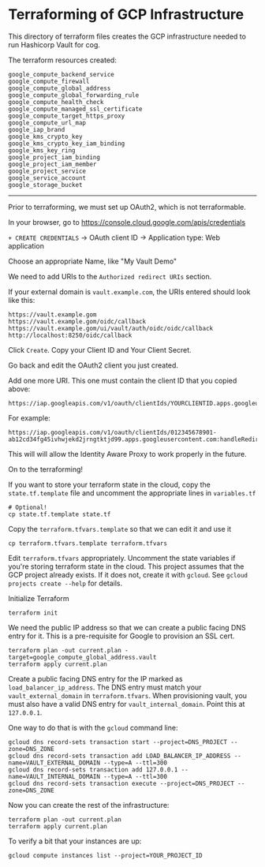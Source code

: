 # Terraforming of GCP Infrastructure

This directory of terraform files creates the GCP infrastructure needed to run Hashicorp Vault for cog.

The terraform resources created:

```
google_compute_backend_service
google_compute_firewall
google_compute_global_address
google_compute_global_forwarding_rule
google_compute_health_check
google_compute_managed_ssl_certificate
google_compute_target_https_proxy
google_compute_url_map
google_iap_brand
google_kms_crypto_key
google_kms_crypto_key_iam_binding
google_kms_key_ring
google_project_iam_binding
google_project_iam_member
google_project_service
google_service_account
google_storage_bucket
```

---

Prior to terraforming, we must set up OAuth2, which is not terraformable.

In your browser, go to https://console.cloud.google.com/apis/credentials

`+ CREATE CREDENTIALS` -> OAuth client ID -> Application type: Web application

Choose an appropriate Name, like "My Vault Demo"

We need to add URIs to the `Authorized redirect URIs` section.

If your external domain is `vault.example.com`, the URIs entered should look like this:

```
https://vault.example.gom
https://vault.example.gom/oidc/callback
https://vault.example.gom/ui/vault/auth/oidc/oidc/callback
http://localhost:8250/oidc/callback
```

Click `Create`. Copy your Client ID and Your Client Secret.

Go back and edit the OAuth2 client you just created.

Add one more URI. This one must contain the client ID that you copied above:

```
https://iap.googleapis.com/v1/oauth/clientIds/YOURCLIENTID.apps.googleusercontent.com:handleRedirect
```

For example:

```
https://iap.googleapis.com/v1/oauth/clientIds/012345678901-ab12cd34fg45ivhwjekd2jrngtktjd99.apps.googleusercontent.com:handleRedirect
```

This will will allow the Identity Aware Proxy to work properly in the future.

On to the terraforming!

If you want to store your terraform state in the cloud, copy the `state.tf.template` file and 
uncomment the appropriate lines in `variables.tf`

```
# Optional!
cp state.tf.template state.tf
```

Copy the `terraform.tfvars.template` so that we can edit it and use it

```
cp terraform.tfvars.template terraform.tfvars
```

Edit `terraform.tfvars` appropriately. Uncomment the state variables if you're storing terraform state in the cloud. This project assumes that the GCP project already exists. If it does not, create it with `gcloud`. See `gcloud projects create --help` for details.

Initialize Terraform

```
terraform init
```

We need the public IP address so that we can create a public facing DNS entry for it. This is a pre-requisite
for Google to provision an SSL cert. 

```
terraform plan -out current.plan -target=google_compute_global_address.vault
terraform apply current.plan
```

Create a public facing DNS entry for the IP marked as `load_balancer_ip_address`. The DNS entry must match
your `vault_external_domain` in `terraform.tfvars`. When provisioning vault, you must also have a valid DNS 
entry for `vault_internal_domain`. Point this at `127.0.0.1`.

One way to do that is with the `gcloud` command line:

```
gcloud dns record-sets transaction start --project=DNS_PROJECT --zone=DNS_ZONE
gcloud dns record-sets transaction add LOAD_BALANCER_IP_ADDRESS --name=VAULT_EXTERNAL_DOMAIN --type=A --ttl=300
gcloud dns record-sets transaction add 127.0.0.1 --name=VAULT_INTERNAL_DOMAIN --type=A --ttl=300
gcloud dns record-sets transaction execute --project=DNS_PROJECT --zone=DNS_ZONE
```

Now you can create the rest of the infrastructure:

```
terraform plan -out current.plan
terraform apply current.plan
```

To verify a bit that your instances are up:

```
gcloud compute instances list --project=YOUR_PROJECT_ID
```